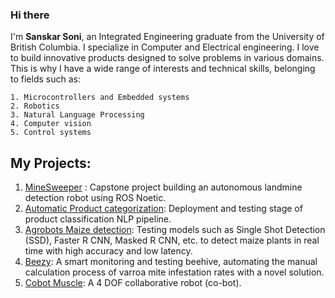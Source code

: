 ### Hi there 

I'm **Sanskar Soni**, an Integrated Engineering graduate from the University of British Columbia. I specialize in Computer and Electrical engineering. I love to build innovative products designed to solve problems in various domains. This is why I have a wide range of interests and technical skills, belonging to fields such as:

    1. Microcontrollers and Embedded systems
    2. Robotics
    3. Natural Language Processing
    4. Computer vision
    5. Control systems

## My Projects:
1. [MineSweeper](https://github.com/moelhadary/Mine-Sweeper) : Capstone project building an autonomous landmine detection robot using ROS Noetic.
2. [Automatic Product categorization](https://github.com/sanskarsoni88/Auto-categorization-pipeline): Deployment and testing stage of product classification NLP pipeline.
3. [Agrobots Maize detection](https://github.com/sanskarsoni88/agrobots_my_contributions): Testing models such as Single Shot Detection (SSD), Faster R CNN, Masked R CNN, etc. to detect maize plants in real time with high accuracy and low latency.
4. [Beezy](https://github.com/sanskarsoni88/beezy): A smart monitoring and testing beehive, automating the manual calculation process of varroa mite infestation rates with a novel solution.
5. [Cobot Muscle](https://github.com/sanskarsoni88/Arduino-Robot-Muscle): A 4 DOF collaborative robot (co-bot).






